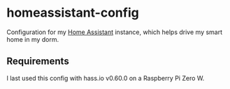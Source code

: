 # homeassistant-config
Configuration for my [Home Assistant](https://home-assistant.io/) instance,
which helps drive my smart home in my dorm.

## Requirements
I last used this config with hass.io v0.60.0 on a Raspberry Pi Zero W.
